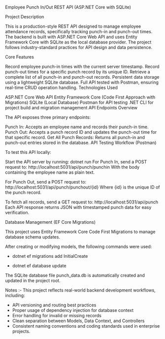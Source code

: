 Employee Punch In/Out REST API (ASP.NET Core with SQLite)

Project Description

This is a production-style REST API designed to manage employee attendance records, specifically tracking punch-in and punch-out times. The backend is built with ASP.NET Core Web API and uses Entity Framework Core with SQLite as the local database provider. The project follows industry-standard practices for API design and data persistence.

Core Features

Record employee punch-in times with the current server timestamp.
Record punch-out times for a specific punch record by its unique ID.
Retrieve a complete list of all punch-in and punch-out records.
Persistent data storage using a lightweight SQLite database.
Full API tested with Postman, ensuring real-time CRUD operation handling.
Technologies Used

ASP.NET Core Web API
Entity Framework Core (Code First Approach with Migrations)
SQLite (Local Database)
Postman for API testing
.NET CLI for project build and migration management
API Endpoints Overview

The API exposes three primary endpoints:

Punch In:
Accepts an employee name and records their punch-in time.
Punch Out:
Accepts a punch record ID and updates the punch-out time for that specific record.
Get All Punch Records:
Returns all punch-in and punch-out entries stored in the database.
API Testing Workflow (Postman)

To test this API locally:

Start the API server by running:
dotnet run
For Punch In, send a POST request to: http://localhost:5031/api/punch/punchin
With the body containing the employee name as plain text.

For Punch Out, send a POST request to: http://localhost:5031/api/punch/punchout/{id}
Where {id} is the unique ID of the punch record.

To fetch all records, send a GET request to: http://localhost:5031/api/punch
Each API response returns JSON with timestamped punch data for easy verification.

Database Management (EF Core Migrations)

This project uses Entity Framework Core Code First Migrations to manage database schema updates.

After creating or modifying models, the following commands were used:

- dotnet ef migrations add InitialCreate

- dotnet ef database update

The SQLite database file punch_data.db is automatically created and updated in the project root.

Notes :- This project reflects real-world backend development workflows, including:

- API versioning and routing best practices
- Proper usage of dependency injection for database context
- Error handling for invalid or missing records
- Clean separation between Models, Data Context, and Controllers
- Consistent naming conventions and coding standards used in enterprise projects.
